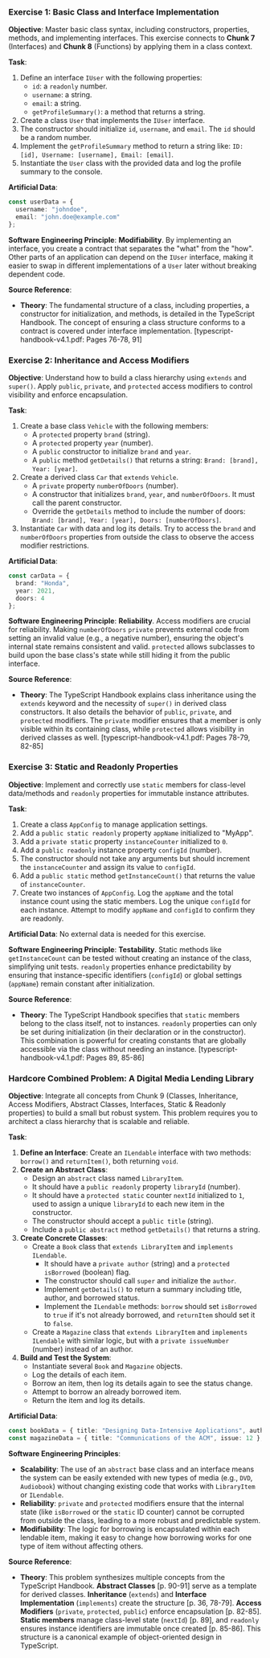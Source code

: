 ### Exercise 1: Basic Class and Interface Implementation

**Objective**: Master basic class syntax, including constructors, properties, methods, and implementing interfaces. This exercise connects to **Chunk 7** (Interfaces) and **Chunk 8** (Functions) by applying them in a class context.

**Task**:
1.  Define an interface `IUser` with the following properties:
    *   `id`: a `readonly` number.
    *   `username`: a string.
    *   `email`: a string.
    *   `getProfileSummary()`: a method that returns a string.
2.  Create a class `User` that implements the `IUser` interface.
3.  The constructor should initialize `id`, `username`, and `email`. The `id` should be a random number.
4.  Implement the `getProfileSummary` method to return a string like: `ID: [id], Username: [username], Email: [email]`.
5.  Instantiate the `User` class with the provided data and log the profile summary to the console.

**Artificial Data**:
```typescript
const userData = {
  username: "johndoe",
  email: "john.doe@example.com"
};
```

**Software Engineering Principle**: **Modifiability**. By implementing an interface, you create a contract that separates the "what" from the "how". Other parts of an application can depend on the `IUser` interface, making it easier to swap in different implementations of a `User` later without breaking dependent code.

**Source Reference**:
*   **Theory**: The fundamental structure of a class, including properties, a constructor for initialization, and methods, is detailed in the TypeScript Handbook. The concept of ensuring a class structure conforms to a contract is covered under interface implementation. [typescript-handbook-v4.1.pdf: Pages 76-78, 91]

### Exercise 2: Inheritance and Access Modifiers

**Objective**: Understand how to build a class hierarchy using `extends` and `super()`. Apply `public`, `private`, and `protected` access modifiers to control visibility and enforce encapsulation.

**Task**:
1.  Create a base class `Vehicle` with the following members:
    *   A `protected` property `brand` (string).
    *   A `protected` property `year` (number).
    *   A `public` constructor to initialize `brand` and `year`.
    *   A `public` method `getDetails()` that returns a string: `Brand: [brand], Year: [year]`.
2.  Create a derived class `Car` that `extends` `Vehicle`.
    *   A `private` property `numberOfDoors` (number).
    *   A constructor that initializes `brand`, `year`, and `numberOfDoors`. It must call the parent constructor.
    *   Override the `getDetails` method to include the number of doors: `Brand: [brand], Year: [year], Doors: [numberOfDoors]`.
3.  Instantiate `Car` with data and log its details. Try to access the `brand` and `numberOfDoors` properties from outside the class to observe the access modifier restrictions.

**Artificial Data**:
```typescript
const carData = {
  brand: "Honda",
  year: 2021,
  doors: 4
};
```

**Software Engineering Principle**: **Reliability**. Access modifiers are crucial for reliability. Making `numberOfDoors` `private` prevents external code from setting an invalid value (e.g., a negative number), ensuring the object's internal state remains consistent and valid. `protected` allows subclasses to build upon the base class's state while still hiding it from the public interface.

**Source Reference**:
*   **Theory**: The TypeScript Handbook explains class inheritance using the `extends` keyword and the necessity of `super()` in derived class constructors. It also details the behavior of `public`, `private`, and `protected` modifiers. The `private` modifier ensures that a member is only visible within its containing class, while `protected` allows visibility in derived classes as well. [typescript-handbook-v4.1.pdf: Pages 78-79, 82-85]

### Exercise 3: Static and Readonly Properties

**Objective**: Implement and correctly use `static` members for class-level data/methods and `readonly` properties for immutable instance attributes.

**Task**:
1.  Create a class `AppConfig` to manage application settings.
2.  Add a `public static readonly` property `appName` initialized to "MyApp".
3.  Add a `private static` property `instanceCounter` initialized to `0`.
4.  Add a `public readonly` instance property `configId` (number).
5.  The constructor should not take any arguments but should increment the `instanceCounter` and assign its value to `configId`.
6.  Add a `public static` method `getInstanceCount()` that returns the value of `instanceCounter`.
7.  Create two instances of `AppConfig`. Log the `appName` and the total instance count using the static members. Log the unique `configId` for each instance. Attempt to modify `appName` and `configId` to confirm they are readonly.

**Artificial Data**: No external data is needed for this exercise.

**Software Engineering Principle**: **Testability**. Static methods like `getInstanceCount` can be tested without creating an instance of the class, simplifying unit tests. `readonly` properties enhance predictability by ensuring that instance-specific identifiers (`configId`) or global settings (`appName`) remain constant after initialization.

**Source Reference**:
*   **Theory**: The TypeScript Handbook specifies that `static` members belong to the class itself, not to instances. `readonly` properties can only be set during initialization (in their declaration or in the constructor). This combination is powerful for creating constants that are globally accessible via the class without needing an instance. [typescript-handbook-v4.1.pdf: Pages 89, 85-86]

### Hardcore Combined Problem: A Digital Media Lending Library

**Objective**: Integrate all concepts from Chunk 9 (Classes, Inheritance, Access Modifiers, Abstract Classes, Interfaces, Static & Readonly properties) to build a small but robust system. This problem requires you to architect a class hierarchy that is scalable and reliable.

**Task**:
1.  **Define an Interface**: Create an `ILendable` interface with two methods: `borrow()` and `returnItem()`, both returning `void`.
2.  **Create an Abstract Class**:
    *   Design an `abstract` class named `LibraryItem`.
    *   It should have a `public readonly` property `libraryId` (number).
    *   It should have a `protected static` counter `nextId` initialized to `1`, used to assign a unique `libraryId` to each new item in the constructor.
    *   The constructor should accept a `public title` (string).
    *   Include a `public abstract` method `getDetails()` that returns a string.
3.  **Create Concrete Classes**:
    *   Create a `Book` class that `extends LibraryItem` and `implements ILendable`.
        *   It should have a `private author` (string) and a `protected isBorrowed` (boolean) flag.
        *   The constructor should call `super` and initialize the `author`.
        *   Implement `getDetails()` to return a summary including title, author, and borrowed status.
        *   Implement the `ILendable` methods: `borrow` should set `isBorrowed` to `true` if it's not already borrowed, and `returnItem` should set it to `false`.
    *   Create a `Magazine` class that `extends LibraryItem` and `implements ILendable` with similar logic, but with a `private issueNumber` (number) instead of an author.
4.  **Build and Test the System**:
    *   Instantiate several `Book` and `Magazine` objects.
    *   Log the details of each item.
    *   Borrow an item, then log its details again to see the status change.
    *   Attempt to borrow an already borrowed item.
    *   Return the item and log its details.

**Artificial Data**:
```typescript
const bookData = { title: "Designing Data-Intensive Applications", author: "Martin Kleppmann" };
const magazineData = { title: "Communications of the ACM", issue: 12 };
```

**Software Engineering Principles**:
*   **Scalability**: The use of an `abstract` base class and an interface means the system can be easily extended with new types of media (e.g., `DVD`, `Audiobook`) without changing existing code that works with `LibraryItem` or `ILendable`.
*   **Reliability**: `private` and `protected` modifiers ensure that the internal state (like `isBorrowed` or the `static` ID counter) cannot be corrupted from outside the class, leading to a more robust and predictable system.
*   **Modifiability**: The logic for borrowing is encapsulated within each lendable item, making it easy to change how borrowing works for one type of item without affecting others.

**Source Reference**:
*   **Theory**: This problem synthesizes multiple concepts from the TypeScript Handbook. **Abstract Classes** [p. 90-91] serve as a template for derived classes. **Inheritance** (`extends`) and **Interface Implementation** (`implements`) create the structure [p. 36, 78-79]. **Access Modifiers** (`private`, `protected`, `public`) enforce encapsulation [p. 82-85]. **Static members** manage class-level state (`nextId`) [p. 89], and `readonly` ensures instance identifiers are immutable once created [p. 85-86]. This structure is a canonical example of object-oriented design in TypeScript.